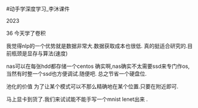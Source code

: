 #动手学深度学习_李沐课件


2023

36
今天学了卷积

我觉得nlp的一个优势就是数据非常大.数据获取成本也很低.
真的挺适合研究的.目前瓶颈是显存与算法(速度)

nas可以在每张hdd都存储一个centos
确实啊,nas确实不太需要ssd来专门作os,当然有时整一个ssd也方便调试.随便吧.
总之节省一个硬盘位.


池化的价值
为了让某个模式可以不那么精确地在某个位置.只要在附近即可.

马上显卡到货了.我们来试试能不能手写一个mnist lenet出来 .

